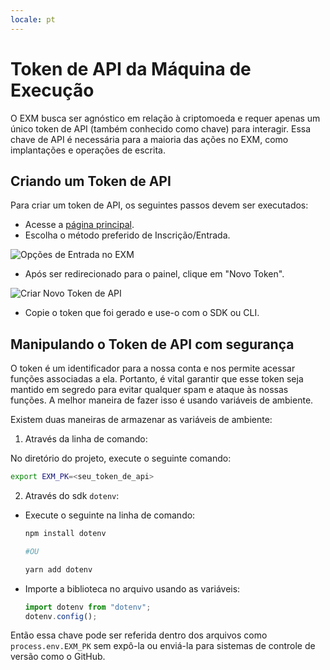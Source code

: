 ```yaml
---
locale: pt
---
```

# Token de API da Máquina de Execução

O EXM busca ser agnóstico em relação à criptomoeda e requer apenas um único token de API (também conhecido como chave) para interagir. Essa chave de API é necessária para a maioria das ações no EXM, como implantações e operações de escrita.

## Criando um Token de API

Para criar um token de API, os seguintes passos devem ser executados:

- Acesse a [página principal](https://exm.dev/).
- Escolha o método preferido de Inscrição/Entrada.

![Opções de Entrada no EXM](~@source/images/exm-sign-in-options.png)

- Após ser redirecionado para o painel, clique em "Novo Token".

![Criar Novo Token de API](~@source/images/exm-create-token.png)

- Copie o token que foi gerado e use-o com o SDK ou CLI.

## Manipulando o Token de API com segurança

O token é um identificador para a nossa conta e nos permite acessar funções associadas a ela. Portanto, é vital garantir que esse token seja mantido em segredo para evitar qualquer spam e ataque às nossas funções. A melhor maneira de fazer isso é usando variáveis de ambiente.

Existem duas maneiras de armazenar as variáveis de ambiente:

1. Através da linha de comando:

No diretório do projeto, execute o seguinte comando:

```bash
export EXM_PK=<seu_token_de_api>
```

2. Através do sdk `dotenv`:

- Execute o seguinte na linha de comando:

  ```bash
  npm install dotenv

  #OU

  yarn add dotenv
  ```
- Importe a biblioteca no arquivo usando as variáveis:

  ```jsx
  import dotenv from "dotenv";
  dotenv.config();
  ```

Então essa chave pode ser referida dentro dos arquivos como `process.env.EXM_PK` sem expô-la ou enviá-la para sistemas de controle de versão como o GitHub.